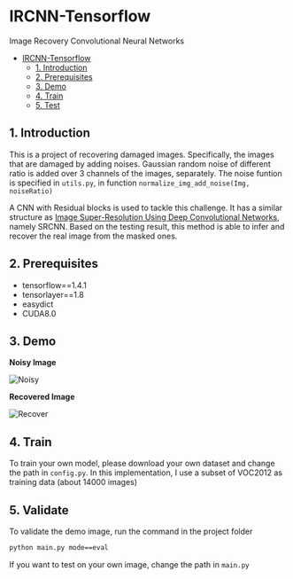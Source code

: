 # IRCNN-Tensorflow
Image Recovery Convolutional Neural Networks


- [IRCNN-Tensorflow](#ircnn-tensorflow)
    - [1. Introduction](#1-introduction)
    - [2. Prerequisites](#2-prerequisites)
    - [3. Demo](#3-demo)
    - [4. Train](#4-train)
    - [5. Test](#5-test)

## 1. Introduction
This is a project of recovering damaged images. Specifically, the images that are damaged by adding noises. Gaussian random noise of different ratio is added over 3 channels of the images, separately. The noise funtion is specified in `utils.py`, in function `normalize_img_add_noise(Img, noiseRatio)`

A CNN with Residual blocks is used to tackle this challenge. It has a similar structure as [Image Super-Resolution Using Deep Convolutional Networks](https://arxiv.org/abs/1501.00092), namely SRCNN. Based on the testing result, this method is able to infer and recover the real image from the masked ones.

## 2. Prerequisites
- tensorflow==1.4.1
- tensorlayer==1.8
- easydict
- CUDA8.0

## 3. Demo
**Noisy Image**


![Noisy](https://github.com/YunzeMan/IRCNN/blob/master/demo/B.png)

**Recovered Image**


![Recover](https://github.com/YunzeMan/IRCNN/blob/master/final_image/final.png)

## 4. Train
To train your own model, please download your own dataset and change the path in `config.py`.
In this implementation, I use a subset of VOC2012 as training data (about 14000 images) 


## 5. Validate
To validate the demo image, run the command in the project folder
```bash
python main.py mode==eval
```
If you want to test on your own image, change the path in `main.py`
